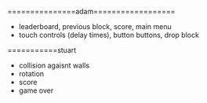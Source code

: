 ===============adam==================
- leaderboard, previous block, score, main menu
- touch controls (delay times), button buttons, drop block



===========stuart
- collision agaisnt walls
- rotation
- score
- game over